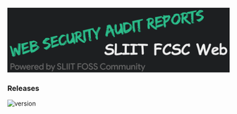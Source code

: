 [![Header](https://raw.githubusercontent.com/ShehanSanjula/fcsc-web/main/Web%20Security%20Audit/sliit%20fcsc%20web%20security%20banner.png "Header")](https://shehansanjula.github.io/)

### Releases
![version](https://img.shields.io/badge/Version-1.0-informational?style=flat&logoColor=white&color=f15a25)
